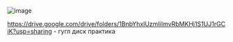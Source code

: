 ![image](https://user-images.githubusercontent.com/97594420/199436615-2120d24c-2e2b-4ff7-9c3e-3659c9d09a94.png)

https://drive.google.com/drive/folders/1BnbYhxlUzmIiImvRbMKHj1S1UJ1rGCiK?usp=sharing - гугл диск практика
